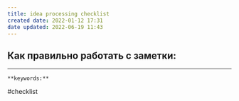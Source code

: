 ```yaml
---
title: idea processing checklist
created date: 2022-01-12 17:31
date updated: 2022-06-19 11:43
---
```


## Как правильно работать с заметки:



---

`**keywords:**`

#checklist
